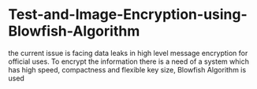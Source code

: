 # Test-and-Image-Encryption-using-Blowfish-Algorithm
the current issue is facing data leaks in high level message encryption for official uses. To encrypt the information there is a need of a system which has high speed, compactness and flexible key size, Blowfish Algorithm is used
